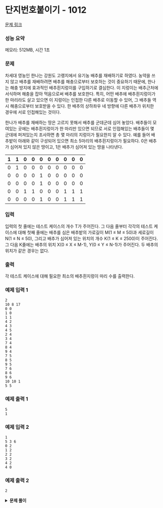 # 단지번호붙이기 - 1012

[문제 링크](https://www.acmicpc.net/problem/1012)

### 성능 요약

메모리: 512MB, 시간 1초

### 문제

차세대 영농인 한나는 강원도 고랭지에서 유기농 배추를 재배하기로 하였다. 농약을 쓰지 않고 배추를 재배하려면 배추를 해충으로부터 보호하는 것이 중요하기 때문에, 한나는 해충 방지에 효과적인 배추흰지렁이를 구입하기로 결심한다. 이 지렁이는 배추근처에 서식하며 해충을 잡아 먹음으로써 배추를 보호한다. 특히, 어떤 배추에 배추흰지렁이가 한 마리라도 살고 있으면 이 지렁이는 인접한 다른 배추로 이동할 수 있어, 그 배추들 역시 해충으로부터 보호받을 수 있다. 한 배추의 상하좌우 네 방향에 다른 배추가 위치한 경우에 서로 인접해있는 것이다.

한나가 배추를 재배하는 땅은 고르지 못해서 배추를 군데군데 심어 놓았다. 배추들이 모여있는 곳에는 배추흰지렁이가 한 마리만 있으면 되므로 서로 인접해있는 배추들이 몇 군데에 퍼져있는지 조사하면 총 몇 마리의 지렁이가 필요한지 알 수 있다. 예를 들어 배추밭이 아래와 같이 구성되어 있으면 최소 5마리의 배추흰지렁이가 필요하다. 0은 배추가 심어져 있지 않은 땅이고, 1은 배추가 심어져 있는 땅을 나타낸다.

| 1   | 1   | 0   | 0   | 0   | 0   | 0   | 0   | 0   | 0   |
| --- | --- | --- | --- | --- | --- | --- | --- | --- | --- |
| 0   | 1   | 0   | 0   | 0   | 0   | 0   | 0   | 0   | 0   |
| 0   | 0   | 0   | 0   | 1   | 0   | 0   | 0   | 0   | 0   |
| 0   | 0   | 0   | 0   | 1   | 0   | 0   | 0   | 0   | 0   |
| 0   | 0   | 1   | 1   | 0   | 0   | 0   | 1   | 1   | 1   |
| 0   | 0   | 0   | 0   | 1   | 0   | 0   | 1   | 1   | 1   |

### 입력

입력의 첫 줄에는 테스트 케이스의 개수 T가 주어진다. 그 다음 줄부터 각각의 테스트 케이스에 대해 첫째 줄에는 배추를 심은 배추밭의 가로길이 M(1 ≤ M ≤ 50)과 세로길이 N(1 ≤ N ≤ 50), 그리고 배추가 심어져 있는 위치의 개수 K(1 ≤ K ≤ 2500)이 주어진다. 그 다음 K줄에는 배추의 위치 X(0 ≤ X ≤ M-1), Y(0 ≤ Y ≤ N-1)가 주어진다. 두 배추의 위치가 같은 경우는 없다.

### 출력

각 테스트 케이스에 대해 필요한 최소의 배추흰지렁이 마리 수를 출력한다.

### 예제 입력 1

```
2
10 8 17
0 0
1 0
1 1
4 2
4 3
4 5
2 4
3 4
7 4
8 4
9 4
7 5
8 5
9 5
7 6
8 6
9 6
10 10 1
5 5
```

### 예제 출력 1

```
5
1
```

### 예제 입력 2

```
1
5 3 6
0 2
1 2
2 2
3 2
4 2
4 0
```

### 예제 출력 2

```
2
```

<details><summary><b>문제 풀이</b></summary>
<div markdown="1">

입력을 받는 것과 shift() 때문에 시간 초과가 날까 걱정했었지만, 문제 자체는 쉽게 풀 수 있었다.

```js
const input = require("fs")
  .readFileSync("./input2.txt")
  .toString()
  .trim()
  .split("\n");

const T = Number(input.shift());

function Solution(T, input) {
  for (let i = 0; i < T; i++) {
    const [M, N, K] = input
      .shift()
      .split(" ")
      .map((v) => +v);
    const position = [];
    for (let i = 0; i < K; i++) {
      const pos = input
        .shift()
        .split(" ")
        .map((v) => +v);
      position.push(pos);
    }

    const map = Array.from(Array(N), () => Array(M).fill(0));
    const visited = Array.from(Array(N), () => Array(M).fill(0));
    let answer = 0;

    const DR = [0, 1, 0, -1];
    const DC = [1, 0, -1, 0];

    for (let i = 0; i < K; i++) {
      const [x, y] = position[i];
      map[y][x] = 1;
    }

    const bfs = (sr, sc) => {
      const q = [];

      visited[sr][sc] = 1;
      q.push([sr, sc]);

      while (q.length) {
        const [r, c] = q.shift();

        for (let i = 0; i < 4; i++) {
          let nr = r + DR[i];
          let nc = c + DC[i];

          if (
            nr < N &&
            nc < M &&
            nr >= 0 &&
            nc >= 0 &&
            map[nr][nc] &&
            !visited[nr][nc]
          ) {
            visited[nr][nc] = 1;
            q.push([nr, nc]);
          }
        }
      }
    };

    for (let i = 0; i < N; i++) {
      for (let j = 0; j < M; j++) {
        if (!map[i][j] || visited[i][j]) continue;

        bfs(i, j);
        answer++;
      }
    }

    console.log(answer);
  }
}

Solution(T, input);
```

</div>
</details>
